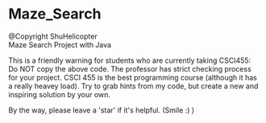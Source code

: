# Maze_Search
@Copyright ShuHelicopter  
Maze Search Project with Java  

This is a friendly warning for students who are currently taking CSCI455:      
Do NOT copy the above code. The professor has strict checking process for your project. CSCI 455 is the best programming course (although it has a really heavey load). Try to grab hints from my code, but create a new and inspiring solution by your own.  

By the way, please leave a 'star' if it's helpful. (Smile :) )

